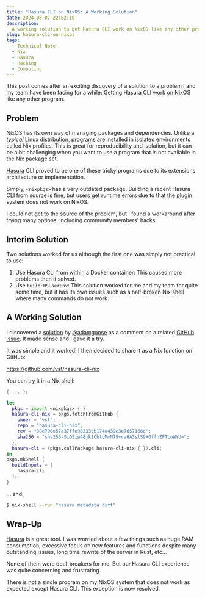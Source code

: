```yaml
---
title: "Hasura CLI on NixOS: A Working Solution"
date: 2024-08-07 22:02:10
description:
  A working solution to get Hasura CLI work on NixOS like any other program.
slug: hasura-cli-on-nixos
tags:
  - Technical Note
  - Nix
  - Hasura
  - Hacking
  - Computing
---
```


This post comes after an exciting discovery of a solution to a problem I and my
team have been facing for a while: Getting Hasura CLI work on NixOS like any
other program.

<!--more-->

## Problem

NixOS has its own way of managing packages and dependencies. Unlike a _typical_
Linux distribution, programs are installed in isolated environments called Nix
profiles. This is great for reproducibility and isolation, but it can be a bit
challenging when you want to use a program that is not available in the Nix
package set.

[Hasura] CLI proved to be one of these tricky programs due to its extensions
architecture or implementation.

Simply, `<nixpkgs>` has a very outdated package. Building a recent Hasura CLI
from source is fine, but users get runtime errors due to that the plugin system
does not work on NixOS.

I could not get to the source of the problem, but I found a workaround after
trying many options, including community members' hacks.

## Interim Solution

Two solutions worked for us although the first one was simply not practical to
use:

1. Use Hasura CLI from within a Docker container: This caused more problems then
   it solved.
2. Use `buildFHSUserEnv`: This solution worked for me and my team for quite some
   time, but it has its own issues such as a half-broken Nix shell where many
   commands do not work.

## A Working Solution

I discovered a [solution] by [@adamgoose] as a comment on a related [GitHub
issue]. It made sense and I gave it a try.

It was simple and it worked! I then decided to share it as a Nix function on
GitHub:

<https://github.com/vst/hasura-cli-nix>

You can try it in a Nix shell:

```nix
{ ... }:

let
  pkgs = import <nixpkgs> { };
  hasura-cli-nix = pkgs.fetchFromGitHub {
    owner = "vst";
    repo = "hasura-cli-nix";
    rev = "98e796e57a37ffe98233cb174e439e3e7657166d";
    sha256 = "sha256-SiOSip48jk1CbtcMmN79+ca6A3slS9XGffhZFTLoWYU=";
  };
  hasura-cli = (pkgs.callPackage hasura-cli-nix { }).cli;
in
pkgs.mkShell {
  buildInputs = [
    hasura-cli
  ];
}
```

... and:

```sh
$ nix-shell --run "hasura metadata diff"
```

## Wrap-Up

[Hasura] is a great tool. I was worried about a few things such as huge RAM
consumption, excessive focus on new features and functions despite many
outstanding issues, long time rewrite of the server in Rust, etc...

None of them were deal-breakers for me. But our Hasura CLI experience was quite
concerning and frustrating.

There is not a single program on my NixOS system that does not work as expected
except Hasura CLI. This exception is now resolved.

<!-- REFERENCES -->

[Hasura]: https://hasura.io
[@adamgoose]: https://github.com/adamgoose
[solution]:
  https://github.com/hasura/graphql-engine/issues/8441#issuecomment-2055727178
[GitHub issue]: https://github.com/hasura/graphql-engine/issues/8441
